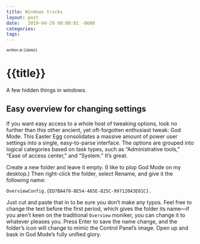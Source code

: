 ```yaml
---
title: Windows tricks 
layout: post
date:   2019-04-29 08:00:01 -0600
categories: 
tags: 
---
```

<sup><sup>written at {{date}} </sup></sup>

# {{title}}

A few hidden things in windows.

## Easy overview for changing settings

If you want easy access to a whole host of tweaking options, look no further than this other ancient, yet oft-forgotten enthusiast tweak: God Mode. This Easter Egg consolidates a massive amount of power user settings into a single, easy-to-parse interface. The options are grouped into logical categories based on task types, such as “Administrative tools,” “Ease of access center,” and “System.” It’s great.

Create a new folder and leave it empty. (I like to plop God Mode on my desktop.) Then right-click the folder, select Rename, and give it the following name:

`OverviewConfig.{ED7BA470-8E54-465E-825C-99712043E01C}.`

Just cut and paste that in to be sure you don’t make any typos. Feel free to change the text before the first period, which gives the folder its name—if you aren’t keen on the traditional `Overview` moniker, you can change it to whatever pleases you. Press Enter to save the name change, and the folder’s icon will change to mimic the Control Panel’s image. Open up and bask in God Mode’s fully unified glory.
